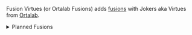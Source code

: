 Fusion Virtues (or Ortalab Fusions) adds [fusions](https://github.com/lshtech/Fusion-Jokers) with Jokers aka Virtues from [Ortalab](https://github.com/Eremel/Ortalab).

<details>
  <summary>Planned Fusions</summary>
<ul>
<li>Club Zombie (Abstemious Joker + Basalt Column + $12)<br>
Does something TBD with Clubs</li>
<li>Heart Mimic (Chastful Joker + Amber MOsquito + $12)<br>
Does something TBD with Hearts</li>
<li>Spade Slime (Patient Joker + Dripstone + $12)<br>
Does something TBD with Spades</li>
<li>Diamond Demon (Generous Joker + Fool's Gold + $12)<br>
Does something TBD with Diamonds</li>
<li>TBD (Protostar + Stargazing + $12)<br>
Does something TBD with Zodiacs, played hand counts, and a countdown</li>
<li>TBD (Red Fred + Pitch Mitch + $12)<br>
Does something TBD with suits</li>
<li>TBD (Business Joker + TBD + $12)<br>
Does something TBD with rerolls</li>
<li>Tagger (Cardist + Graffiti + $12)<br>
Does something TBD with hands</li>
<li>TBD (Scratch Card + TBD + $12)<br>
Does something TBD with numbered cards and probably money</li>
<li>TBD (Art Gallery + Forklift Certificate + $12)<br>
Does something TBD with consumables used and consumable slots</li>
<li>TBD (Sunny Side Up + TBD + $12)<br>
Does something TBD with money</li>
<li>TBD (Dawn + TBD + $12)<br>
Does something TBD with retriggers on the first hand</li>
</ul>
</details> 